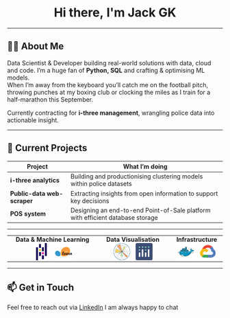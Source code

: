 <h1 align="center">
  Hi there,&nbsp;I'm&nbsp;Jack&nbsp;GK
</h1>

---

## 👨‍💻 About Me

Data Scientist & Developer building real-world solutions with data, cloud and code. I’m a huge fan of **Python, SQL** and crafting & optimising ML models.  
When I’m away from the keyboard you’ll catch me on the football pitch, throwing punches at my boxing club or clocking the miles as I train for a half-marathon this September.

Currently contracting for **i-three management**, wrangling police data into actionable insight.

---

## 🚀 Current Projects

| Project | What I’m doing |
|---------|----------------|
| **i-three analytics** | Building and productionising clustering models within police datasets |
| **Public-data web-scraper** | Extracting insights from open information to support key decisions |
| **POS system** | Designing an end-to-end Point-of-Sale platform with efficient database storage |

---

<!-- ——— TECH STACK ——— -->
<div align="center">

<table>
<!-- ——— 1st ROW: HEADINGS ——— -->
<tr>
  <th style="padding:0 20px;">Data&nbsp;&amp;&nbsp;Machine&nbsp;Learning</th>
  <th style="padding:0 20px;">Data&nbsp;Visualisation</th>
  <th style="padding:0 20px;">Infrastructure</th>
</tr>

<!-- ——— 2nd ROW: ICONS ——— -->
<tr>
  <!-- Data & ML icons -->
  <td align="center" style="padding:0 20px;">
    <img src="https://raw.githubusercontent.com/devicons/devicon/master/icons/pandas/pandas-original.svg"
         alt="Pandas" height="40" style="margin-right:8px;">
    <img src="https://raw.githubusercontent.com/devicons/devicon/master/icons/scikitlearn/scikitlearn-original.svg"
         alt="Scikit-Learn" height="40">
  </td>

  <!-- Visualisation icons -->
  <td align="center" style="padding:0 20px;">
    <img src="https://raw.githubusercontent.com/devicons/devicon/master/icons/matplotlib/matplotlib-original.svg"
         alt="Matplotlib" height="40" style="margin-right:8px;">
    <img src="https://raw.githubusercontent.com/devicons/devicon/master/icons/plotly/plotly-original.svg"
         alt="Plotly" height="40">
  </td>

  <!-- Infrastructure icons -->
  <td align="center" style="padding:0 20px;">
    <img src="https://raw.githubusercontent.com/devicons/devicon/master/icons/docker/docker-original.svg"
         alt="Docker" height="40" style="margin-right:8px;">
    <img src="https://raw.githubusercontent.com/devicons/devicon/master/icons/googlecloud/googlecloud-original.svg"
         alt="GCP" height="40">
  </td>
</tr>
</table>

</div>



---

## 📫 Get in Touch

Feel free to reach out via [LinkedIn](https://linkedin.com/in/jack-gk) I am always happy to chat
